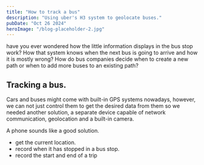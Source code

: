 ```yaml
---
title: "How to track a bus"
description: "Using uber's H3 system to geolocate buses."
pubDate: "Oct 26 2024"
heroImage: "/blog-placeholder-2.jpg"
---
```


have you ever wondered how the little information displays in the bus stop work?
How that system knows when the next bus is going to arrive and how it is mostly wrong?
How do bus companies decide when to create a new path or when to add more buses to an existing path? 

## Tracking a bus.

Cars and buses might come with built-in GPS systems nowadays, however, we can not just control them
to get the desired data from them so we needed another solution, a separate device capable of network communication,
geolocation and a built-in camera. 

A phone sounds like a good solution. 

- get the current location.
- record when it has stopped in a bus stop.
- record the start and end of a trip


